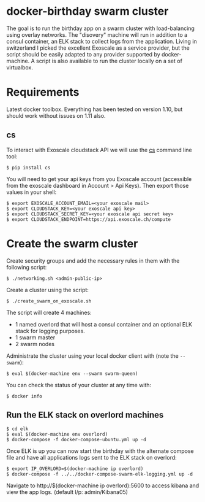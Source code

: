 # docker-birthday swarm cluster

The goal is to run the birthday app on a swarm cluster with load-balancing using overlay networks.
The "disovery" machine will run in addition to a consul container, an ELK stack to collect logs from the application.
Living in switzerland I picked the excellent Exoscale as a service provider, but the script should be easily adapted to any provider supported by docker-machine.
A script is also available to run the cluster locally on a set of virtualbox.

# Requirements

Latest docker toolbox. Everything has been tested on version 1.10, but should work without issues on 1.11 also.

## cs

To interact with Exoscale cloudstack API we will use the [cs](https://github.com/exoscale/cs) command line tool:

    $ pip install cs

You will need to get your api keys from you Exoscale account (accessible from the exoscale dashboard in Account > Api Keys).
Then export those values in your shell:

    $ export EXOSCALE_ACCOUNT_EMAIL=<your exoscale mail>
    $ export CLOUDSTACK_KEY=<your exoscale api key>
    $ export CLOUDSTACK_SECRET_KEY=<your exoscale api secret key>
    $ export CLOUDSTACK_ENDPOINT=https://api.exoscale.ch/compute

# Create the swarm cluster

Create security groups and add the necessary rules in them with the following script:

    $ ./networking.sh <admin-public-ip>

Create a cluster using the script:

    $ ./create_swarm_on_exoscale.sh

The script will create 4 machines:

- 1 named overlord that will host a consul container and an optional ELK stack for logging purposes.
- 1 swarm master
- 2 swarm nodes

Administrate the cluster using your local docker client with (note the `--swarm`):

    $ eval $(docker-machine env --swarm swarm-queen)

You can check the status of your cluster at any time with:

    $ docker info

## Run the ELK stack on overlord machines

    $ cd elk
    $ eval $(docker-machine env overlord)
    $ docker-compose -f docker-compose-ubuntu.yml up -d

Once ELK is up you can now start the birthday with the alternate compose file and have all applications logs sent to the ELK stack on overlord:

    $ export IP_OVERLORD=$(docker-machine ip overlord)
    $ docker-compose -f ../../docker-compose-swarm-elk-logging.yml up -d

Navigate to http://$(docker-machine ip overlord):5600 to access kibana and view the app logs. (default l/p: admin/Kibana05)
